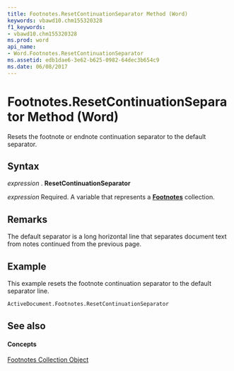 ```yaml
---
title: Footnotes.ResetContinuationSeparator Method (Word)
keywords: vbawd10.chm155320328
f1_keywords:
- vbawd10.chm155320328
ms.prod: word
api_name:
- Word.Footnotes.ResetContinuationSeparator
ms.assetid: edb1dae6-3e62-b625-0982-64dec3b654c9
ms.date: 06/08/2017
---
```



# Footnotes.ResetContinuationSeparator Method (Word)

Resets the footnote or endnote continuation separator to the default separator.


## Syntax

 _expression_ . **ResetContinuationSeparator**

 _expression_ Required. A variable that represents a **[Footnotes](Word.footnotes.md)** collection.


## Remarks

The default separator is a long horizontal line that separates document text from notes continued from the previous page.


## Example

This example resets the footnote continuation separator to the default separator line.


```vb
ActiveDocument.Footnotes.ResetContinuationSeparator
```


## See also


#### Concepts


[Footnotes Collection Object](Word.footnotes.md)

